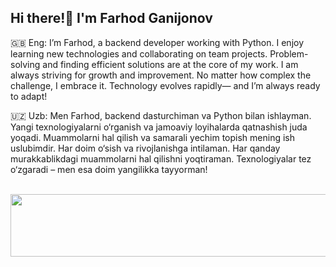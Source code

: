 ## Hi there!👋  I'm Farhod Ganijonov


🇬🇧 Eng:
I’m Farhod, a backend developer working with Python. I enjoy learning new technologies and collaborating on team projects. Problem-solving and finding efficient solutions are at the core of my work. I am always striving for growth and improvement. No matter how complex the challenge, I embrace it. Technology evolves rapidly— and I’m always ready to adapt!


🇺🇿 Uzb:
Men Farhod, backend dasturchiman va Python bilan ishlayman. Yangi texnologiyalarni o‘rganish va jamoaviy loyihalarda qatnashish juda yoqadi. Muammolarni hal qilish va samarali yechim topish mening ish uslubimdir. Har doim o‘sish va rivojlanishga intilaman. Har qanday murakkablikdagi muammolarni hal qilishni yoqtiraman. Texnologiyalar tez o‘zgaradi – men esa doim yangilikka tayyorman!


<!--
**FarhodGanijonov/FarhodGanijonov** is a ✨ _special_ ✨ repository because its `README.md` (this file) appears on your GitHub profile.

Here are some ideas to get you started:

- 🔭 I’m currently working on ...
- 🌱 I’m currently learning ...
- 👯 I’m looking to collaborate on ...
- 🤔 I’m looking for help with ...
- 💬 Ask me about ...
- 📫 How to reach me: ...
- 😄 Pronouns: ...
- ⚡ Fun fact: ...
-->
<p align="center">
  <img src="https://media0.giphy.com/media/v1.Y2lkPTc5MGI3NjExMXIxcDFybzYxNHNrYjU1d2hkcTJtM3Iya2VrZzhodzZ4c3Rwc3Y3NiZlcD12MV9pbnRlcm5hbF9naWZfYnlfaWQmY3Q9Zw/sULKEgDMX8LcI/200.webp" alt="Matrix Code" width="1200" height="100">
</p>
